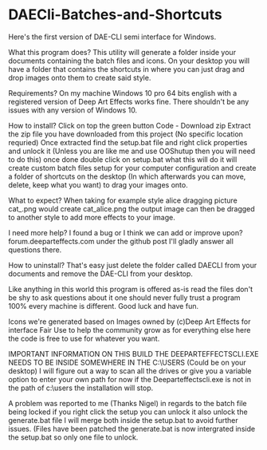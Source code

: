 # DAECli-Batches-and-Shortcuts

Here's the first version of DAE-CLI semi interface for Windows.

What this program does?
This utility will generate a folder inside your documents containing the batch files and icons. On your desktop you will have a folder that contains the shortcuts in where you can just drag and drop images onto them to create said style.

Requirements?
On my machine Windows 10 pro 64 bits english with a registered version of Deep Art Effects works fine. There shouldn't be any issues with any version of Windows 10.

How to install?
Click on top the green button Code - Download zip
Extract the zip file you have downloaded from this project (No specific location requried)
Once extracted find the setup.bat file and right click properties and unlock it (Unless you are like me and use OOShutup then you will need to do this)
once done double click on setup.bat what this will do it will create custom batch files setup for your computer configuration and create a folder of shortcuts on the desktop (In which afterwards you can move, delete, keep what you want) to drag your images onto.

What to expect?
When taking for example style alice dragging picture cat_.png would create cat_alice.png the output image can then be dragged to another style to add more effects to your image.

I need more help? I found a bug or I think we can add or improve upon?
forum.deeparteffects.com under the github post I'll gladly answer all questions there.

How to uninstall?
That's easy just delete the folder called DAECLI from your documents and remove the DAE-CLI from your desktop.

Like anything in this world this program is offered as-is read the files don't be shy to ask questions about it one should never fully trust a program 100% every machine is different. Good luck and have fun.


Icons we're generated based on Images owned by (c)Deep Art Effects for interface Fair Use to help the community grow as for everything else here the code is free to use for whatever you want.

IMPORTANT INFORMATION ON THIS BUILD THE DEEPARTEFFECTSCLI.EXE NEEDS TO BE INSIDE SOMEWHERE IN THE C:\USERS (Could be on your desktop) I will figure out a way to scan all the drives or give you a variable option to enter your own path for now if the Deeparteffectscli.exe is not in the path of c:\users the installation will stop.

A problem was reported to me (Thanks Nigel) in regards to the batch file being locked if you right click the setup you can unlock it also unlock the generate.bat file I will merge both inside the setup.bat to avoid further issues. (Files have been patched the generate.bat is now intergrated inside the setup.bat so only one file to unlock.
